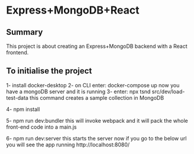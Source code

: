 # Express+MongoDB+React

## Summary

This project is about creating an Express+MongoDB backend with a React frontend.

## To initialise the project

1- install docker-desktop
2- on CLI enter: docker-compose up
now you have a mongoDB server and it is running
3- enter:
npx tsnd src/dev/load-test-data
this command creates a sample collection in MongoDB

4- npm install

5- npm run dev:bundler
this will invoke webpack and it will pack the whole front-end code into a main.js

6- npm run dev:server
this starts the server
now if you go to the below url you will see the app running
http://localhost:8080/

